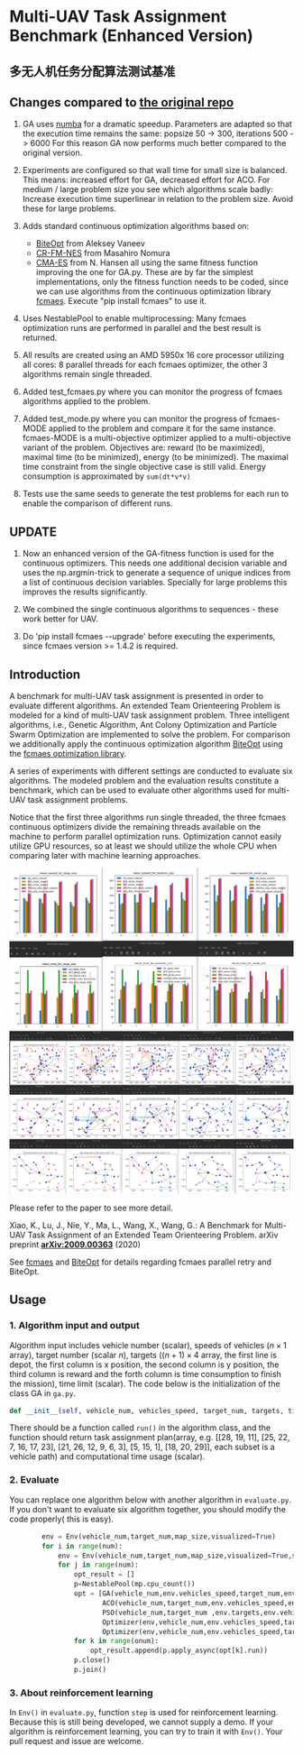 # Multi-UAV Task Assignment Benchmark (Enhanced Version)
## 多无人机任务分配算法测试基准

## Changes compared to [the original repo](https://github.com/robin-shaun/Multi-UAV-Task-Assignment-Benchmark)

1) GA uses [numba](https://numba.pydata.org/) for a dramatic speedup. Parameters are adapted so that the
    execution time remains the same: popsize 50 -> 300, iterations 500 -> 6000
    For this reason GA now performs much better compared to the original version.

2) Experiments are configured so that wall time for small size is balanced. This means:
    increased effort for GA, decreased effort for ACO. For medium / large 
    problem size you see which algorithms scale badly: Increase execution time superlinear
    in relation to the problem size. Avoid these for large problems. 

3) Adds standard continuous optimization algorithms based on: 
    - [BiteOpt](https://github.com/avaneev/biteopt) from Aleksey Vaneev
    - [CR-FM-NES](https://arxiv.org/abs/2201.11422) from Masahiro Nomura
    - [CMA-ES](https://cma-es.github.io/) from N. Hansen
    all using the same fitness function improving the one for GA.py. 
    These are by far the simplest implementations, only the fitness function needs
    to be coded, since we can use algorithms from the continuous optimization library 
    [fcmaes](https://github.com/dietmarwo/fast-cma-es). Execute "pip install fcmaes" to use it. 

4) Uses NestablePool to enable multiprocessing: Many fcmaes optimization runs
   are performed in parallel and the best result is returned. 
   
5) All results are created using an AMD 5950x 16 core processor
    utilizing all cores: 8 parallel threads for each fcmaes optimizer, 
    the other 3 algorithms remain single threaded. 

6) Added test_fcmaes.py where you can monitor the progress of fcmaes algorithms applied to the problem.

7) Added test_mode.py where you can monitor the progress of fcmaes-MODE applied to the problem and compare it
   for the same instance. fcmaes-MODE is a multi-objective optimizer applied to a 
   multi-objective variant of the problem.
   Objectives are: reward (to be maximized), maximal time (to be minimized), energy (to be minimized).
   The maximal time constraint from the single objective case is still valid.
   Energy consumption is approximated by `sum(dt*v*v)` 
   
8) Tests use the same seeds to generate the test problems for each run to enable the comparison of different
   runs.
   
## UPDATE

1) Now an enhanced version of the GA-fitness function is used for the continuous optimizers. This needs one 
additional decision variable and uses the np.argmin-trick to generate a sequence of unique indices from a 
list of continuous decision variables. Specially for large problems this improves the results significantly. 

2) We combined the single continuous algorithms to sequences - these work better for UAV.

3) Do 'pip install fcmaes --upgrade' before executing the experiments, since fcmaes version >= 1.4.2 is required.

## Introduction
A benchmark for multi-UAV task assignment is presented in order to evaluate different algorithms. An extended Team Orienteering Problem is modeled for a kind of multi-UAV task assignment problem. Three intelligent algorithms, i.e., Genetic Algorithm, Ant Colony Optimization and Particle Swarm Optimization are implemented to solve the problem. For comparison we additionally apply the continuous optimization algorithm [BiteOpt](https://github.com/avaneev/biteopt) using the 
[fcmaes optimization library](https://github.com/dietmarwo/fast-cma-es).

A series of experiments with different settings are conducted to evaluate six algorithms. The modeled problem and the evaluation results constitute a benchmark, which can be used to evaluate other algorithms used for multi-UAV task assignment problems.

Notice that the first three algorithms run single threaded, the three fcmaes continuous optimizers divide the remaining threads available on the machine to perform parallel optimization runs.
Optimization cannot easily utilize GPU resources, so at least we should utilize the whole CPU when comparing later with machine learning approaches. 

<img src="./img/uav_reward.png"/>  

<img src="./img/uav_results.png"/>  

Please refer to the paper to see more detail.

Xiao, K., Lu, J., Nie, Y., Ma, L., Wang, X., Wang, G.: A Benchmark for Multi-UAV Task Assignment of an Extended Team Orienteering Problem. arXiv preprint **[ arXiv:2009.00363](https://arxiv.org/abs/2009.00363)**  (2020)

See [fcmaes](https://github.com/dietmarwo/fast-cma-es) and [BiteOpt](https://github.com/avaneev/biteopt) for details regarding fcmaes parallel retry and BiteOpt. 

## Usage

### 1. Algorithm input and output

Algorithm input includes vehicle number (scalar),  speeds of vehicles ($n\times1$ array), target  number (scalar $n$),  targets ($(n+1)\times4$ array, the first line is depot, the first column is x position, the second column is y position, the third column is reward and the forth column is time consumption to finish the mission), time limit (scalar).  The code below is the initialization of the class GA in `ga.py`.

```python
def __init__(self, vehicle_num, vehicles_speed, target_num, targets, time_lim)
```

There should be a function called `run()` in the algorithm class, and the function should return task assignment plan(array, e.g. [[28, 19, 11], [25, 22, 7, 16, 17, 23], [21, 26, 12, 9, 6, 3], [5, 15, 1], [18, 20, 29]], each subset is a vehicle path) and computational time usage (scalar). 

### 2. Evaluate

You can replace one algorithm  below with another algorithm in `evaluate.py`. If you don't want to evaluate six algorithm together, you should modify the code properly( this is easy).    

```python
        env = Env(vehicle_num,target_num,map_size,visualized=True)
        for i in range(num):
            env = Env(vehicle_num,target_num,map_size,visualized=True,seed=37*i+13)
            for j in range(num):
                opt_result = []
                p=NestablePool(mp.cpu_count())
                opt = [GA(vehicle_num,env.vehicles_speed,target_num,env.targets,env.time_lim),
                       ACO(vehicle_num,target_num,env.vehicles_speed,env.targets,env.time_lim),
                       PSO(vehicle_num,target_num ,env.targets,env.vehicles_speed,env.time_lim),
                       Optimizer(env,vehicle_num,env.vehicles_speed,target_num,env.targets,env.time_lim, crfmnes_bite(env.evals, M=6, popsize=env.popsize)),
                       Optimizer(env,vehicle_num,env.vehicles_speed,target_num,env.targets,env.time_lim, cma_bite(env.evals, M=6, popsize=env.popsize))]
                for k in range(onum):       
                    opt_result.append(p.apply_async(opt[k].run))
                p.close()
                p.join()
```

### 3. About reinforcement learning

In `Env()` in `evaluate.py`, function `step` is used for reinforcement learning. Because this is still being developed, we cannot supply a demo. If your algorithm is reinforcement learning, you can try to train it with `Env()`. Your pull request and issue are welcome.
